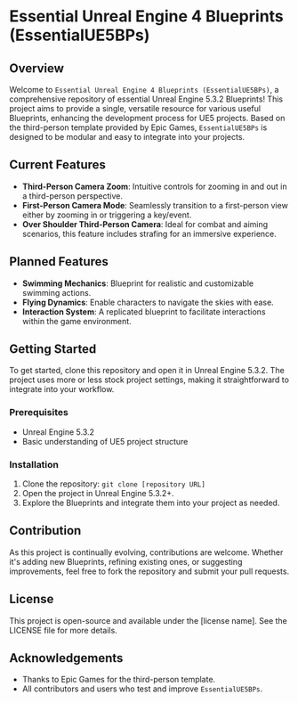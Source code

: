 # Essential Unreal Engine 4 Blueprints (EssentialUE5BPs)

## Overview
Welcome to `Essential Unreal Engine 4 Blueprints (EssentialUE5BPs)`, a comprehensive repository of essential Unreal Engine 5.3.2 Blueprints! This project aims to provide a single, versatile resource for various useful Blueprints, enhancing the development process for UE5 projects. Based on the third-person template provided by Epic Games, `EssentialUE5BPs` is designed to be modular and easy to integrate into your projects.

## Current Features
- **Third-Person Camera Zoom**: Intuitive controls for zooming in and out in a third-person perspective.
- **First-Person Camera Mode**: Seamlessly transition to a first-person view either by zooming in or triggering a key/event.
- **Over Shoulder Third-Person Camera**: Ideal for combat and aiming scenarios, this feature includes strafing for an immersive experience.

## Planned Features
- **Swimming Mechanics**: Blueprint for realistic and customizable swimming actions.
- **Flying Dynamics**: Enable characters to navigate the skies with ease.
- **Interaction System**: A replicated blueprint to facilitate interactions within the game environment.

## Getting Started
To get started, clone this repository and open it in Unreal Engine 5.3.2. The project uses more or less stock project settings, making it straightforward to integrate into your workflow. 

### Prerequisites
- Unreal Engine 5.3.2
- Basic understanding of UE5 project structure

### Installation
1. Clone the repository: `git clone [repository URL]`
2. Open the project in Unreal Engine 5.3.2+.
3. Explore the Blueprints and integrate them into your project as needed.

## Contribution
As this project is continually evolving, contributions are welcome. Whether it's adding new Blueprints, refining existing ones, or suggesting improvements, feel free to fork the repository and submit your pull requests.

## License
This project is open-source and available under the [license name]. See the LICENSE file for more details.

## Acknowledgements
- Thanks to Epic Games for the third-person template.
- All contributors and users who test and improve `EssentialUE5BPs`.